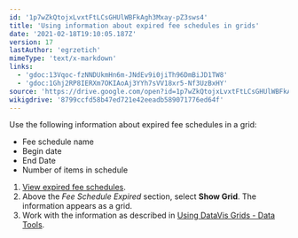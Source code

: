 ```yaml
---
id: '1p7wZkQtojxLvxtFtLCsGHUlWBFkAgh3Mxay-pZ3sws4'
title: 'Using information about expired fee schedules in grids'
date: '2021-02-18T19:10:05.187Z'
version: 17
lastAuthor: 'egrzetich'
mimeType: 'text/x-markdown'
links:
  - 'gdoc:13Vqoc-fzNNDUkmHn6m-JNdEv9i0jiTh96DmBiJD1TW8'
  - 'gdoc:1Ghj2RP8IERXm7OKIAoAj3YYh7sVV18xr5-Nf3UzBxHY'
source: 'https://drive.google.com/open?id=1p7wZkQtojxLvxtFtLCsGHUlWBFkAgh3Mxay-pZ3sws4'
wikigdrive: '8799ccfd58b47ed721e42eeadb589071776ed64f'
---
```

Use the following information about expired fee schedules in a grid:
* Fee schedule name
* Begin date
* End Date
* Number of items in schedule 
1. [View expired fee schedules](gdoc:13Vqoc-fzNNDUkmHn6m-JNdEv9i0jiTh96DmBiJD1TW8).
2. Above the <em>Fee Schedule Expired</em> section, select <strong>Show Grid</strong>. The information appears as a grid.
3. Work with the information as described in [Using DataVis Grids - Data Tools](gdoc:1Ghj2RP8IERXm7OKIAoAj3YYh7sVV18xr5-Nf3UzBxHY).

